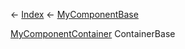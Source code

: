 ← [Index](Api-Index) ← [MyComponentBase](VRage.Game.Components.MyComponentBase)

[MyComponentContainer](VRage.Game.Components.MyComponentContainer) ContainerBase